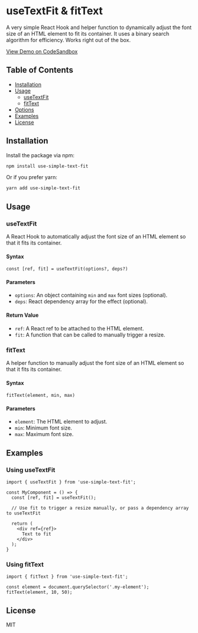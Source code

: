 # useTextFit & fitText

A very simple React Hook and helper function to dynamically adjust the font size of an HTML element to fit its container. It uses a binary search algorithm for efficiency. Works right out of the box.

[View Demo on CodeSandbox](CODESANDBOX_LINK)

## Table of Contents

- [Installation](#installation)
- [Usage](#usage)
    - [useTextFit](#usetextfit)
    - [fitText](#fittext)
- [Options](#options)
- [Examples](#examples)
- [License](#license)

## Installation

Install the package via npm:

```bash
npm install use-simple-text-fit
```

Or if you prefer yarn:

```bash
yarn add use-simple-text-fit
```

## Usage

### useTextFit

A React Hook to automatically adjust the font size of an HTML element so that it fits its container.

#### Syntax

```tsx
const [ref, fit] = useTextFit(options?, deps?)
```

#### Parameters

- `options`: An object containing `min` and `max` font sizes (optional).
- `deps`: React dependency array for the effect (optional).

#### Return Value

- `ref`: A React ref to be attached to the HTML element.
- `fit`: A function that can be called to manually trigger a resize.

### fitText

A helper function to manually adjust the font size of an HTML element so that it fits its container.

#### Syntax

```tsx
fitText(element, min, max)
```

#### Parameters

- `element`: The HTML element to adjust.
- `min`: Minimum font size.
- `max`: Maximum font size.

## Examples

### Using useTextFit

```tsx
import { useTextFit } from 'use-simple-text-fit';

const MyComponent = () => {
  const [ref, fit] = useTextFit();
  
  // Use fit to trigger a resize manually, or pass a dependency array to useTextFit

  return (
    <div ref={ref}>
      Text to fit
    </div>
  );
}
```

### Using fitText

```tsx
import { fitText } from 'use-simple-text-fit';

const element = document.querySelector('.my-element');
fitText(element, 10, 50);
```

## License

MIT